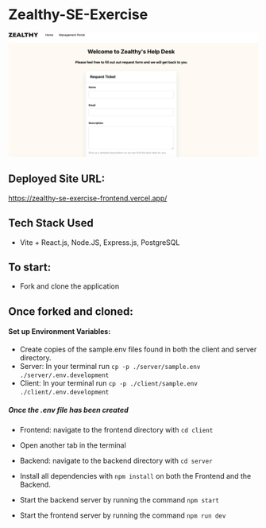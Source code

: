 # Zealthy-SE-Exercise
![alt text](client/public/app-screenshot.png "Zealthy Help Desk")

## Deployed Site URL:
https://zealthy-se-exercise-frontend.vercel.app/

## Tech Stack Used
- Vite + React.js, Node.JS, Express.js, PostgreSQL

## To start:
- Fork and clone the application
## Once forked and cloned:
#### Set up Environment Variables:
- Create copies of the sample.env files found in both the client and server directory.
- Server: In your terminal run `cp -p ./server/sample.env ./server/.env.development`
- Client: In your terminal run `cp -p ./client/sample.env ./client/.env.development`
##### Once the .env file has been created
- Frontend: navigate to the frontend directory with `cd client`
- Open another tab in the terminal
- Backend: navigate to the backend directory with `cd server`
- Install all dependencies with `npm install` on both the Frontend and the Backend.

- Start the backend server by running the command `npm start` <br/>
- Start the frontend server by running the command `npm run dev`